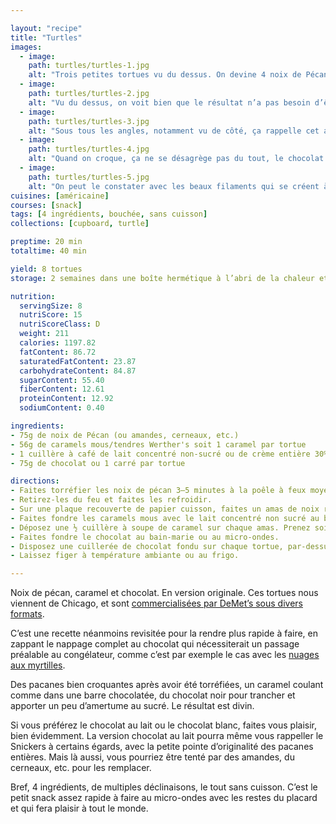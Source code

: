 ```yaml
---

layout: "recipe"
title: "Turtles"
images:
  - image:
    path: turtles/turtles-1.jpg
    alt: "Trois petites tortues vu du dessus. On devine 4 noix de Pécan par tortue, recouvertes de caramel coulant et de chocolat."
  - image:
    path: turtles/turtles-2.jpg
    alt: "Vu du dessus, on voit bien que le résultat n’a pas besoin d’être parfait. Le chocolat recouvre simplement la majorité du caramel, qui vient recouvrir les 4 noix en partie afin de les coller ensemble."
  - image:
    path: turtles/turtles-3.jpg
    alt: "Sous tous les angles, notamment vu de côté, ça rappelle cet animal, avec une belle coque au chocolat sur le dessus."
  - image:
    path: turtles/turtles-4.jpg
    alt: "Quand on croque, ça ne se désagrège pas du tout, le chocolat craque nettemment, et le caramel coule mais sans être liquide du tout. Il apporte une belle elasticité à la mâche craquante par ailleurs."
  - image:
    path: turtles/turtles-5.jpg
    alt: "On peut le constater avec les beaux filaments qui se créent à la découpe."
cuisines: [américaine]
courses: [snack]
tags: [4 ingrédients, bouchée, sans cuisson]
collections: [cupboard, turtle]

preptime: 20 min
totaltime: 40 min

yield: 8 tortues
storage: 2 semaines dans une boîte hermétique à l’abri de la chaleur et de la lumière, en étages séparés par du papier cuisson si besoin.

nutrition:
  servingSize: 8
  nutriScore: 15
  nutriScoreClass: D
  weight: 211
  calories: 1197.82
  fatContent: 86.72
  saturatedFatContent: 23.87
  carbohydrateContent: 84.87
  sugarContent: 55.40
  fiberContent: 12.61
  proteinContent: 12.92
  sodiumContent: 0.40

ingredients:
- 75g de noix de Pécan (ou amandes, cerneaux, etc.)
- 56g de caramels mous/tendres Werther's soit 1 caramel par tortue
- 1 cuillère à café de lait concentré non-sucré ou de crème entière 30% MG
- 75g de chocolat ou 1 carré par tortue

directions:
- Faites torréfier les noix de pécan 3–5 minutes à la poêle à feux moyen élevé ou 8–10 minutes au four préchauffé à 180°c en prenant soin de les retourner à mi-cuisson.
- Retirez-les du feu et faites les refroidir. 
- Sur une plaque recouverte de papier cuisson, faites un amas de noix ressemblant à une tortue en prenant soin de ne pas laisser de trou au centre. Il en faut 4 par tortue. 
- Faites fondre les caramels mous avec le lait concentré non sucré au bain-marie ou micro-ondes puissance moyenne pendant 2 minutes en touillant toutes les 15–20 secondes. Attention, ça va vite. Il faut que le résultat soit suffisamment liquide pour couler d'une cuillère sans accrocher mais pas trop non plus pour ne pas s'étaler sur le papier cuisson.
- Déposez une ½ cuillère à soupe de caramel sur chaque amas. Prenez soin de bien recouvrir les 4 noix pour les coller ensemble.
- Faites fondre le chocolat au bain-marie ou au micro-ondes.
- Disposez une cuillerée de chocolat fondu sur chaque tortue, par-dessus le caramel. 
- Laissez figer à température ambiante ou au frigo. 

---
```


Noix de pécan, caramel et chocolat. En version originale. Ces tortues nous viennent de Chicago, et sont [commercialisées par DeMet’s sous divers formats](https://www.demetsturtles.com). 

C’est une recette néanmoins revisitée pour la rendre plus rapide à faire, en zappant le nappage complet au chocolat qui nécessiterait un passage préalable au congélateur, comme c’est par exemple le cas avec les [nuages aux myrtilles](Em-clouds.html).

Des pacanes bien croquantes après avoir été torréfiées, un caramel coulant comme dans une barre chocolatée, du chocolat noir pour trancher et apporter un peu d’amertume au sucré. Le résultat est divin.

Si vous préférez le chocolat au lait ou le chocolat blanc, faites vous plaisir, bien évidemment. La version chocolat au lait pourra même vous rappeller le Snickers à certains égards, avec la petite pointe d’originalité des pacanes entières. Mais là aussi, vous pourriez être tenté par des amandes, du cerneaux, etc. pour les remplacer.

Bref, 4 ingrédients, de multiples déclinaisons, le tout sans cuisson. C’est le petit snack assez rapide à faire au micro-ondes avec les restes du placard et qui fera plaisir à tout le monde.